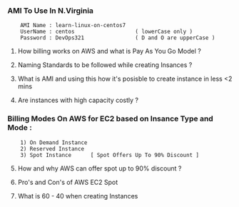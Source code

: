 ### AMI To Use In N.Virginia

```
    AMI Name : learn-linux-on-centos7 
    UserName : centos                   ( lowerCase only )
    Password : DevOps321                ( D and O are upperCase )    
```

1) How billing works on AWS and what is Pay As You Go Model ?

2) Naming Standards to be followed while creating Insances ?

3) What is AMI and using this how it's posisble to create instance in less <2 mins

4) Are instances with high capacity costly ?

### Billing Modes On AWS for EC2 based on Insance Type and Mode :

```
    1) On Demand Instance 
    2) Reserved Instance 
    3) Spot Instance      [ Spot Offers Up To 90% Discount ]

```


5) How and why AWS can offer spot up to 90% discount ?

6) Pro's and Con's of AWS EC2 Spot 

7) What is 60 - 40 when creating Instances 



